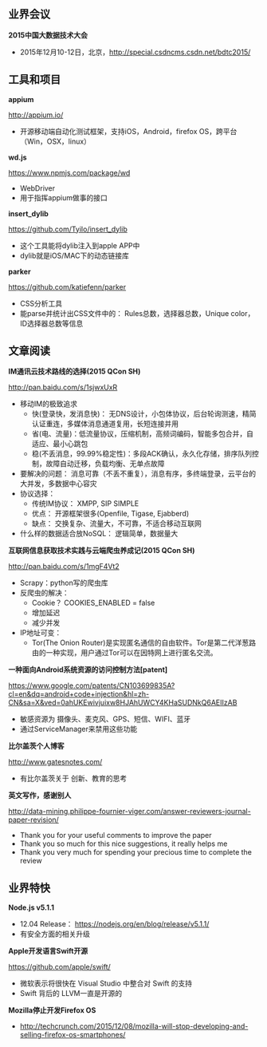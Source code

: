 ## 业界会议


**2015中国大数据技术大会**
* 2015年12月10-12日，北京，http://special.csdncms.csdn.net/bdtc2015/


## 工具和项目


**appium**

http://appium.io/
* 开源移动端自动化测试框架，支持iOS，Android，firefox OS，跨平台（Win，OSX，linux）


**wd.js**

https://www.npmjs.com/package/wd
* WebDriver
* 用于指挥appium做事的接口


**insert_dylib**

https://github.com/Tyilo/insert_dylib
* 这个工具能将dylib注入到apple APP中
* dylib就是iOS/MAC下的动态链接库


**parker**

https://github.com/katiefenn/parker
* CSS分析工具
* 能parse并统计出CSS文件中的： Rules总数，选择器总数，Unique color，ID选择器总数等信息


##  文章阅读


**IM通讯云技术路线的选择(2015 QCon SH)**

http://pan.baidu.com/s/1sjwxUxR
* 移动IM的极致追求
   * 快(登录快，发消息快)： 无DNS设计，小包体协议，后台轮询测速，精简认证重连，多媒体消息通道复用，长短连接并用
   * 省(电、流量)：低流量协议，压缩机制，高频词编码，智能多包合并，自适应、最小心跳包
   * 稳(不丢消息，99.99%稳定性)：多段ACK确认，永久化存储，排序队列控制，故障自动迁移，负载均衡、无单点故障
* 要解决的问题： 消息可靠（不丢不重复），消息有序，多终端登录，云平台的大并发，多数据中心容灾
* 协议选择：
   * 传统IM协议： XMPP, SIP SIMPLE
   * 优点： 开源框架很多(Openfile, Tigase, Ejabberd)
   * 缺点： 交换复杂、流量大，不可靠，不适合移动互联网
* 什么样的数据适合放NoSQL： 逻辑简单，数据量大
   

**互联网信息获取技术实践与云端爬虫养成记(2015 QCon SH)**

http://pan.baidu.com/s/1mgF4Vt2
* Scrapy：python写的爬虫库
* 反爬虫的解决：
   * Cookie？ COOKIES_ENABLED = false
   * 增加延迟
   * 减少并发
* IP地址可变：
   * Tor(The Onion Router)是实现匿名通信的自由软件。Tor是第二代洋葱路由的一种实现，用户通过Tor可以在因特网上进行匿名交流。
   
   
**一种面向Android系统资源的访问控制方法[patent]**

https://www.google.com/patents/CN103699835A?cl=en&dq=android+code+injection&hl=zh-CN&sa=X&ved=0ahUKEwivjuixw8HJAhUWCY4KHaSUDNkQ6AEIIzAB
* 敏感资源为 摄像头、麦克风、GPS、短信、WIFI、蓝牙
* 通过ServiceManager来禁用这些功能


**比尔盖茨个人博客**

http://www.gatesnotes.com/
* 有比尔盖茨关于 创新、教育的思考


**英文写作，感谢别人**

http://data-mining.philippe-fournier-viger.com/answer-reviewers-journal-paper-revision/
* Thank you for your useful comments to improve the paper
* Thank you so much for this nice suggestions, it really helps me
* Thank you very much for spending your precious time to complete the review


## 业界特快

**Node.js v5.1.1**
* 12.04 Release： https://nodejs.org/en/blog/release/v5.1.1/
* 有安全方面的相关升级


**Apple开发语言Swift开源**

https://github.com/apple/swift/
* 微软表示将很快在 Visual Studio 中整合对 Swift 的支持
*  Swift 背后的 LLVM一直是开源的


**Mozilla停止开发Firefox OS**

* http://techcrunch.com/2015/12/08/mozilla-will-stop-developing-and-selling-firefox-os-smartphones/

